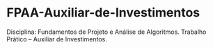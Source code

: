 # FPAA-Auxiliar-de-Investimentos
Disciplina: Fundamentos de Projeto e Análise de Algoritmos. Trabalho Prático – Auxiliar de Investimentos.
